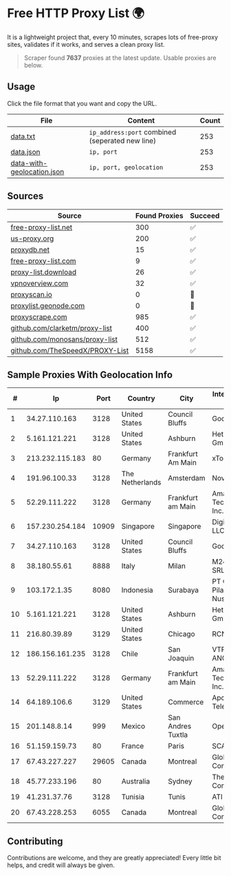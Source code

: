 
# Free HTTP Proxy List 🌍

It is a lightweight project that, every 10 minutes, scrapes lots of free-proxy sites, validates if it works, and serves a clean proxy list.


> Scraper found **7637** proxies at the latest update. Usable proxies are below.

## Usage

Click the file format that you want and copy the URL.


|File|Content|Count|
|----|-------|-----|
|[data.txt](https://raw.githubusercontent.com/themiralay/Proxy-List-World/master/data.txt)|`ip_address:port` combined (seperated new line)|253|
|[data.json](https://raw.githubusercontent.com/themiralay/Proxy-List-World/master/data.json)|`ip, port`|253|
|[data-with-geolocation.json](https://raw.githubusercontent.com/themiralay/Proxy-List-World/master/data-with-geolocation.json)|`ip, port, geolocation`|253|

## Sources

|Source|Found Proxies|Succeed|
|------|-------------|-------|
|[free-proxy-list.net](https://free-proxy-list.net)|300|✅|
|[us-proxy.org](https://www.us-proxy.org)|200|✅|
|[proxydb.net](http://proxydb.net)|15|✅|
|[free-proxy-list.com](https://free-proxy-list.com/?page=&port=&type%5B%5D=http&type%5B%5D=https&up_time=0&search=Search)|9|✅|
|[proxy-list.download](https://www.proxy-list.download/HTTP)|26|✅|
|[vpnoverview.com](https://vpnoverview.com/privacy/anonymous-browsing/free-proxy-servers)|32|✅|
|[proxyscan.io](https://www.proxyscan.io)|0|🚫|
|[proxylist.geonode.com](https://proxylist.geonode.com/api/proxy-list?limit=300&page=1&sort_by=lastChecked&sort_type=desc&protocols=http,https)|0|🚫|
|[proxyscrape.com](https://api.proxyscrape.com/v2/?request=displayproxies&protocol=http&timeout=10000&country=all&ssl=all&anonymity=all)|985|✅|
|[github.com/clarketm/proxy-list](https://raw.githubusercontent.com/clarketm/proxy-list/master/proxy-list-raw.txt)|400|✅|
|[github.com/monosans/proxy-list](https://raw.githubusercontent.com/monosans/proxy-list/main/proxies/http.txt)|512|✅|
|[github.com/TheSpeedX/PROXY-List](https://raw.githubusercontent.com/TheSpeedX/PROXY-List/master/http.txt)|5158|✅|


## Sample Proxies With Geolocation Info

|#|Ip|Port|Country|City|Internet Service Provider|
|-|--|----|-------|----|-------------------------|
|1|34.27.110.163|3128|United States|Council Bluffs|Google LLC|
|2|5.161.121.221|3128|United States|Ashburn|Hetzner Online GmbH|
|3|213.232.115.183|80|Germany|Frankfurt Am Main|xTom GmbH|
|4|191.96.100.33|3128|The Netherlands|Amsterdam|NovoServe B.V.|
|5|52.29.111.222|3128|Germany|Frankfurt am Main|Amazon Technologies Inc.|
|6|157.230.254.184|10909|Singapore|Singapore|DigitalOcean, LLC|
|7|34.27.110.163|3128|United States|Council Bluffs|Google LLC|
|8|38.180.55.61|8888|Italy|Milan|M247 Europe SRL|
|9|103.172.1.35|8080|Indonesia|Surabaya|PT Cubiespot Pilar Data Nusantara|
|10|5.161.121.221|3128|United States|Ashburn|Hetzner Online GmbH|
|11|216.80.39.89|3129|United States|Chicago|RCN|
|12|186.156.161.235|3128|Chile|San Joaquin|VTR BANDA ANCHA S.A.|
|13|52.29.111.222|3128|Germany|Frankfurt am Main|Amazon Technologies Inc.|
|14|64.189.106.6|3129|United States|Commerce|Apogee Telecom Inc.|
|15|201.148.8.14|999|Mexico|San Andres Tuxtla|Operbes|
|16|51.159.159.73|80|France|Paris|SCALEWAY|
|17|67.43.227.227|29605|Canada|Montreal|GloboTech Communications|
|18|45.77.233.196|80|Australia|Sydney|The Constant Company|
|19|41.231.37.76|3128|Tunisia|Tunis|ATI - ISP|
|20|67.43.228.253|6055|Canada|Montreal|GloboTech Communications|



## Contributing

Contributions are welcome, and they are greatly appreciated! Every
little bit helps, and credit will always be given.

